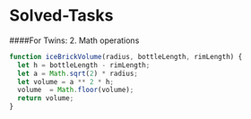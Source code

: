 # Solved-Tasks
####For Twins: 2. Math operations
```javascript
function iceBrickVolume(radius, bottleLength, rimLength) {
  let h = bottleLength - rimLength;
  let a = Math.sqrt(2) * radius;
  let volume = a ** 2 * h;
  volume  = Math.floor(volume);
  return volume;
}
```
